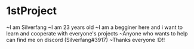 # 1stProject
~I am Silverfang
~I am 23 years old
~I am a begginer here and i want to learn and cooperate with everyone's projects
~Anyone who wants to help can find me on discord (Silverfang#3917)
~Thanks everyone :D!!
